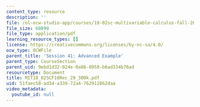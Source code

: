```yaml
---
content_type: resource
description: ''
file: /ol-ocw-studio-app/courses/18-02sc-multivariable-calculus-fall-2010/51faec58ad34a33972a4762912862daa_MIT18_02SCF10Rec_29_300k.pdf
file_size: 60899
file_type: application/pdf
learning_resource_types: []
license: https://creativecommons.org/licenses/by-nc-sa/4.0/
ocw_type: OCWFile
parent_title: 'Session 41: Advanced Example'
parent_type: CourseSection
parent_uid: 9ebd1d32-024e-0a86-8958-b6ad334b76ad
resourcetype: Document
title: MIT18_02SCF10Rec_29_300k.pdf
uid: 51faec58-ad34-a339-72a4-762912862daa
video_metadata:
  youtube_id: null
---
```

